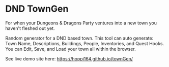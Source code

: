 # DND TownGen
For when your Dungeons & Dragons Party ventures into a new town you haven't fleshed out yet.

Random generator for a DND based town. This tool can auto generate: Town Name, Descriptions, Buildings, People, Inventories, and Quest Hooks. You can Edit, Save, and Load your town all within the browser.

See live demo site here: https://hoppi164.github.io/townGen/
